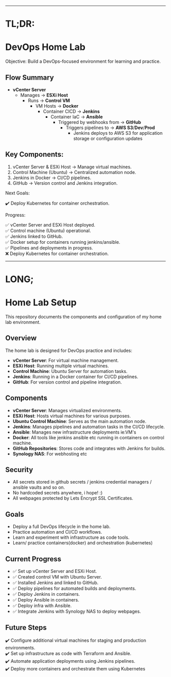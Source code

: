 *********************************************************************************************************
#  TL;DR: 

# DevOps Home Lab 
Objective: Build a DevOps-focused environment for learning and practice.

## Flow Summary
- **vCenter Server**
  - Manages → **ESXi Host**
    - Runs → **Control VM**
      - VM Hosts → **Docker**
        - Container CICD → **Jenkins**
          - Container IaC → **Ansible**
            - Triggered by webhooks from → **GitHub**
              - Triggers pipelines to → **AWS S3**/**Dev**/**Prod**
                - Jenkins deploys to AWS S3 for application storage or configuration updates



## Key Components:

1. vCenter Server & ESXi Host →  Manage virtual machines.  
2. Control Machine (Ubuntu) →  Centralized automation node.  
3. Jenkins in Docker →  CI/CD pipelines.  
4. GitHub →  Version control and Jenkins integration.  

Next Goals:

✔️ Deploy Kubernetes for container orchestration.  

Progress:

✅ vCenter Server and ESXi Host deployed.  
✅ Control machine (Ubuntu) operational.  
✅ Jenkins linked to GitHub.  
✅ Docker setup for containers running jenkins/ansible.  
✅ Pipelines and deployments in progress.  
❌ Deploy Kubernetes for container orchestration.  

*********************************************************************************************************

# LONG;

# Home Lab Setup

This repository documents the components and configuration of my home lab environment.

## Overview

The home lab is designed for DevOps practice and includes:
- **vCenter Server**: For virtual machine management.
- **ESXi Host**: Running multiple virtual machines.
- **Control Machine**: Ubuntu Server for automation tasks.
- **Jenkins**: Running in a Docker container for CI/CD pipelines.
- **GitHub**: For version control and pipeline integration.

## Components

- **vCenter Server**: Manages virtualized environments.
- **ESXi Host**: Hosts virtual machines for various purposes.
- **Ubuntu Control Machine**: Serves as the main automation node.
- **Jenkins**: Manages pipelines and automation tasks in the CI/CD lifecycle.
- **Ansible**: Manages new infrastructure deployments ie:VM's
- **Docker**: All tools like jenkins ansible etc running in containers on control machine.
- **GitHub Repositories**: Stores code and integrates with Jenkins for builds.
- **Synology NAS**: For webhosting etc

## Security
- All secrets stored in github secrets / jenkins credential managers / ansible vaults and so on.
- No hardcoded secrets anywhere, i hope! :)
- All webpages protected by Lets Encrypt SSL Certificates.

## Goals
- Deploy a full DevOps lifecycle in the home lab.
- Practice automation and CI/CD workflows.
- Learn and experiment with infrastructure as code tools.
- Learn/ practice containers(docker) and orchestration (kubernetes)

## Current Progress
- ✅ Set up vCenter Server and ESXi Host.  
- ✅ Created control VM with Ubuntu Server.  
- ✅ Installed Jenkins and linked to GitHub.  
- ✅ Deploy pipelines for automated builds and deployments.  
- ✅ Deploy Jenkins in containers.  
- ✅ Deploy Ansible in containers.  
- ✅ Deploy infra with Ansible.  
- ✅ Integrate Jenkins with Synology NAS to deploy webpages.    

## Future Steps
✔️ Configure additional virtual machines for staging and production environments.  
✔️ Set up infrastructure as code with Terraform and Ansible.  
✔️ Automate application deployments using Jenkins pipelines.  
✔️ Deploy more containers and orchestrate them using Kubernetes  
